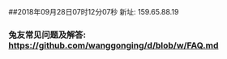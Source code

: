 ##2018年09月28日07时12分07秒 新址: 159.65.88.19
### 兔友常见问题及解答: https://github.com/wanggonging/d/blob/w/FAQ.md
